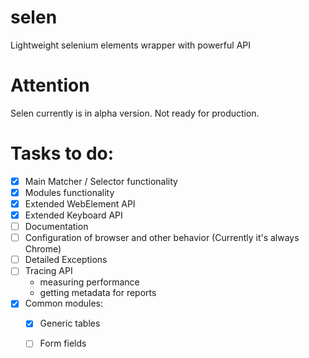 # selen
Lightweight selenium elements wrapper with powerful API

# Attention
Selen currently is in alpha version. Not ready for production. 

# Tasks to do: 
- [x] Main Matcher / Selector functionality 
- [x] Modules functionality
- [x] Extended WebElement API
- [x] Extended Keyboard API
- [ ] Documentation
- [ ] Configuration of browser and other behavior (Currently it's always Chrome)
- [ ] Detailed Exceptions
- [ ] Tracing API
  - measuring performance
  - getting metadata for reports
- [x] Common modules: 
  - [x] Generic tables
  - [ ] Form fields
  
